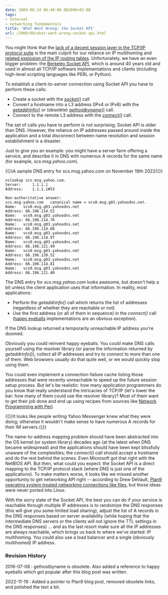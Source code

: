 ```yaml
---
date: 2009-08-24 06:49:00.002000+02:00
tags:
- Internet
- networking fundamentals
title: 'What Went Wrong: the Socket API'
url: /2009/08/what-went-wrong-socket-api.html
---
```

You might think that the [lack of a decent session layer in the TCP/IP protocol suite](/2009/08/what-went-wrong-tcpip-lacks-session.html) is the main culprit for our reliance on IP multihoming and [related explosion of the IP routing tables](/2009/06/internet-anarchy-ill-advertise-whatever.html). Unfortunately, we have an even bigger problem: the [Berkeley Socket API](http://en.wikipedia.org/wiki/Berkeley_sockets), which is around 40 years old and used in almost all TCP/IP software implementations  and clients (including high-level scripting languages like PERL or Python).
<!--more-->
To establish a client-to-server connection using Socket API you have to perform these calls:

* Create a socket with the [*socket()*](http://en.wikipedia.org/wiki/Berkeley_sockets) call
* Convert a hostname into a L3 address (IPv4 or IPv6) with the [*getaddrinfo()*](http://en.wikipedia.org/wiki/Getaddrinfo) or (obsolete) [*gethostbyname()*](http://en.wikipedia.org/wiki/Berkeley_sockets) call.
* Connect to the remote L3 address with the [*connect()*](http://en.wikipedia.org/wiki/Berkeley_sockets) call.

The set of calls you have to perform is not surprising; Socket API is older than DNS. However, the reliance on IP addresses passed around inside the application and a total disconnect between name resolution and session establishment is a disaster.

Just to give you an example: you might have a server farm offering a service, and describe it in DNS with numerous A records for the same name (for example, *scs.msg.yahoo.com*). 

{{<cc>}}A sample DNS entry for scs.msg.yahoo.com on November 19th 2022{{</cc>}}
```
nslookup scs.msg.yahoo.com.
Server:		1.1.1.1
Address:	1.1.1.1#53

Non-authoritative answer:
scs.msg.yahoo.com	canonical name = vcs0.msg.g03.yahoodns.net.
Name:	vcs0.msg.g03.yahoodns.net
Address: 66.196.114.52
Name:	vcs0.msg.g03.yahoodns.net
Address: 66.196.114.76
Name:	vcs0.msg.g03.yahoodns.net
Address: 66.196.114.68
Name:	vcs0.msg.g03.yahoodns.net
Address: 66.196.114.97
Name:	vcs0.msg.g03.yahoodns.net
Address: 66.196.121.49
Name:	vcs0.msg.g03.yahoodns.net
Address: 66.196.120.52
Name:	vcs0.msg.g03.yahoodns.net
Address: 66.196.114.81
Name:	vcs0.msg.g03.yahoodns.net
Address: 66.196.121.40
```

The DNS entry for *scs.msg.yahoo.com* looks awesome, but doesn't help a bit unless the client application uses that information. In reality, most applications:

* Perform the *getaddrinfo()* call which returns the list of addresses (regardless of whether they are reachable or not) 
* Use the first address (or all of them in sequence) in the *connect()* call ([happy eyeballs](/2013/03/happy-eyeballs-happiness-defined-by.html) implementations are an obvious exception).

If the DNS lookup returned a temporarily unreachable IP address you're doomed.

Obviously you could reinvent happy eyeballs. You could make DNS calls yourself using the resolver library (or parse the information returned by *getaddrinfo()*), collect all IP addresses and try to connect to more than one of them. Web browsers usually do that quite well, or we would quickly stop using them.

You could even implement a connection-failure cache listing those addresses that were recently unreachable to speed up the future session setup process. But let's be realistic: how many application programmers do you know that really understand the intricacies of TCP/IP (let's lower the bar: how many of them could use the resolver library)? Most of them want to get their job done and end up using recipes from sources like [Network Programming with Perl](http://www.linuxjournal.com/article/3237).

{{<note>}}It looks like people writing Yahoo Messenger knew what they were doing; otherwise it wouldn't make sense to have numerous A records for their IM servers.{{</note>}}

The name-to-address mapping problem should have been abstracted into the OS kernel (or system library) decades ago (at the latest when DNS became widespread) and the applications should have been kept blissfully unaware of the complexities; the *connect()* call should accept a hostname and do the rest behind the scenes. Even Microsoft got that right with the NetBIOS API. But then, what could you expect: the Socket API is a direct mapping to the TCP/IP protocol stack (where DNS is just one of the applications). To make matters worse, it looks like we missed another opportunity to get networking API right -- according to Drew DeVault, [Plan9 operating system treated networking connections like files](https://drewdevault.com/2022/11/12/In-praise-of-Plan-9.html), but those ideas were never ported into Linux.

With the sorry state of the Socket API, the best you can do if your service is reachable through multiple IP addresses is to randomize the DNS responses (this will give you some limited load sharing), adjust the list of A records in the DNS responses based on server availability (while hoping that the intermediate DNS servers or the clients will not ignore the TTL settings in the DNS responses) ... and as the last resort make sure all the IP addresses are always reachable, which brings us back to where we've started: IP multihoming. You could also use a load balancer and a single (obviously multihomed) IP address.

### Revision History

2016-07-08
: gethostbyname is obsolete. Also added a reference to happy eyeballs which got popular after this blog post was written.

2022-11-19
: Added a pointer to Plan9 blog post, removed obsolete links, and polished the text a bit.
